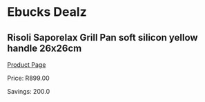 
# Ebucks Dealz
## Risoli Saporelax Grill Pan soft silicon yellow handle 26x26cm
[Product Page](https://www.ebucks.com/web/shop/productSelected.do?prodId=1162572562&catId=1157659933)

Price: R899.00

Savings: 200.0


	